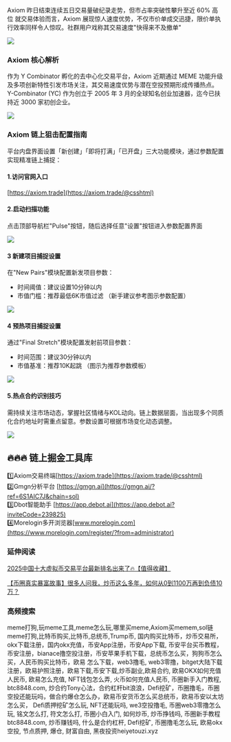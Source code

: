 Axiom 昨日结束连续五日交易量破纪录走势，但市占率突破性攀升至近 60% 高位
就交易体验而言，Axiom 展现惊人速度优势，不仅市价单成交迅捷，限价单执行效率同样令人惊叹。社群用户戏称其交易速度"快得来不及撤单"

[![](https://307e939.webp.li/20250419111653650.png)](https://btc8848.com/top-10-exchanges)

### Axiom 核心解析
作为 Y Combinator 孵化的去中心化交易平台，Axiom 近期通过 MEME 功能升级及多项创新特性引发市场关注，其交易速度优势与潜在空投预期形成传播热点。
Y-Combinator (YC) 作为创立于 2005 年 3 月的全球知名创业加速器，迄今已扶持近 3000 家初创企业。

[![](https://307e939.webp.li/20250419114513707.png)](https://btc8848.com/top-10-exchanges)

### Axiom 链上狙击配置指南
平台内盘界面设置「新创建」「即将打满」「已开盘」三大功能模块，通过参数配置实现精准链上捕捉：

#### 1.访问官网入口
[https://axiom.trade](https://axiom.trade/@csshtml)

#### 2.启动扫描功能
点击顶部导航栏"Pulse"按钮，随后选择任意"设置"按钮进入参数配置界面

[![](https://307e939.webp.li/20250419114619067.png)](https://btc8848.com/top-10-exchanges)

#### 3 新建项目捕捉设置
在"New Pairs"模块配置新发项目参数：
- 时间阈值：建议设置10分钟以内
- 市值门槛：推荐最低6K市值过滤
（新手建议参考图示参数配置）

[![](https://307e939.webp.li/axiom-04.png)](https://btc8848.com/top-10-exchanges)

#### 4 预热项目捕捉设置
通过"Final Stretch"模块配置发射前项目参数：
- 时间范围：建议30分钟以内
- 市值基准：推荐10K起跳
（图示为推荐参数模板）

[![](https://307e939.webp.li/axiom-05.png)](https://btc8848.com/top-10-exchanges)

#### 5.热点合约识别技巧
需持续关注市场动态，掌握社区情绪与KOL动向。链上数据层面，当出现多个同质化合约地址时需重点留意。参数设置可根据市场变化动态调整。


[![](https://307e939.webp.li/GoP6R2waMAAaFJQ.jpeg)](https://btc8848.com/top-10-exchanges)



## 🔥🔥🔥 链上掘金工具库
1️⃣Axiom交易终端[https://axiom.trade](https://axiom.trade/@csshtml)  
2️⃣Gmgn分析平台 [https://gmgn.ai](https://gmgn.ai/?ref=6S1AIC7J&chain=sol)  
3️⃣Dbot智能助手 [https://app.debot.ai](https://app.debot.ai?inviteCode=239825)  
4️⃣Morelogin多开浏览器[www.morelogin.com](https://www.morelogin.com/register/?from=administrator)  



### 延伸阅读
[2025中国十大虚拟币交易平台最新排名出来了🔥【值得收藏】](https://btc8848.com/top-10-exchanges/)

[【币圈真实暴富故事】很多人问我，炒币这么多年，如何从0到1100万再到负债10万？](https://heiyetouzi.xyz/biquanstory001/)


### 高频搜索
 meme打狗,玩meme工具,meme怎么玩,哪里买meme,Axiom买memem,sol链meme打狗,比特币购买,比特币,总统币,Trump币, 国内购买比特币，炒币交易所，okx下载注册，国内okx充值，币安App注册，币安App下载, 币安平台买币教程，币安注册，bianace撸空投注册，币安苹果手机下载，总统币怎么买，狗狗币怎么买，人民币购买比特币，欧易 怎么下载，web3撸毛, web3零撸，bitget大陆下载注册，欧易护照注册，欧易下载,币安下载,炒币副业,欧易合约, 欧易OKX如何充值人民币, 欧易怎么充值, NFT钱包怎么弄, 火币如何充值人民币, 币圈新手入门教程, btc8848.com, 炒合约Tony心法，合约杠杆bit浪浪，Defi挖矿，币圈撸毛，币圈空投还能玩吗，做合约爆仓怎么办，欧易币安货币怎么买总统币，欧易币安以太坊怎么买， Defi质押挖矿怎么玩, NFT还能玩吗, we3空投撸毛, 币圈web3零撸怎么玩, 铭文怎么打, 符文怎么打, 币圈小白入门, 如何炒币, 炒币挣钱吗, 币圈新手教程btc8848.com, 炒币赚钱吗, 什么是合约杠杆, Defi挖矿, 币圈撸毛怎么玩, 欧易okx空投, 节点质押, 爆仓, 财富自由, 黑夜投资heiyetouzi.xyz